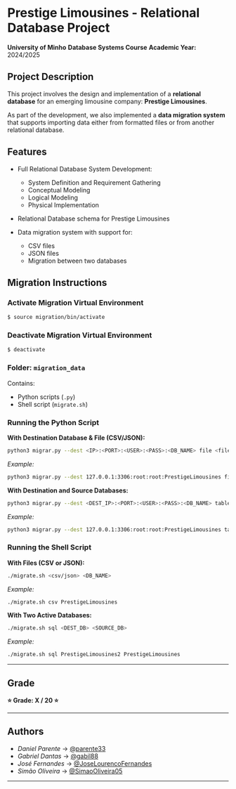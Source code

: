 # Prestige Limousines - Relational Database Project

**University of Minho**
**Database Systems Course**
**Academic Year:** 2024/2025

## Project Description

This project involves the design and implementation of a **relational database** for an emerging limousine company: **Prestige Limousines**.

As part of the development, we also implemented a **data migration system** that supports importing data either from formatted files or from another relational database.

## Features

* Full Relational Database System Development:

  * System Definition and Requirement Gathering
  * Conceptual Modeling
  * Logical Modeling
  * Physical Implementation

* Relational Database schema for Prestige Limousines
* Data migration system with support for:

  * CSV files
  * JSON files
  * Migration between two databases

## Migration Instructions

### Activate Migration Virtual Environment

```bash
$ source migration/bin/activate
```

### Deactivate Migration Virtual Environment

```bash
$ deactivate
```

### Folder: `migration_data`

Contains:

* Python scripts (`.py`)
* Shell script (`migrate.sh`)

### Running the Python Script

**With Destination Database & File (CSV/JSON):**

```bash
python3 migrar.py --dest <IP>:<PORT>:<USER>:<PASS>:<DB_NAME> file <file.csv/json> <TABLE_NAME>
```

*Example:*

```bash
python3 migrar.py --dest 127.0.0.1:3306:root:root:PrestigeLimousines file clientes.csv Cliente
```

**With Destination and Source Databases:**

```bash
python3 migrar.py --dest <DEST_IP>:<PORT>:<USER>:<PASS>:<DB_NAME> table <SOURCE_IP>:<PORT>:<USER>:<PASS>:<DB_NAME> <TABLE_NAME>
```

*Example:*

```bash
python3 migrar.py --dest 127.0.0.1:3306:root:root:PrestigeLimousines table 127.0.0.1:3306:root:root:PrestigeLimousines2 Cliente
```

### Running the Shell Script

**With Files (CSV or JSON):**

```bash
./migrate.sh <csv/json> <DB_NAME>
```

*Example:*

```bash
./migrate.sh csv PrestigeLimousines
```

**With Two Active Databases:**

```bash
./migrate.sh sql <DEST_DB> <SOURCE_DB>
```

*Example:*

```bash
./migrate.sh sql PrestigeLimousines2 PrestigeLimousines
```

---

## Grade

**⭐ Grade: X / 20 ⭐**

---

## Authors

- *Daniel Parente* -> [@parente33](https://github.com/parente33)
- *Gabriel Dantas* -> [@gabil88](https://github.com/gabil88)
- *José Fernandes* -> [@JoseLourencoFernandes](https://github.com/JoseLourencoFernandes)
- *Simão Oliveira* -> [@SimaoOliveira05](https://github.com/SimaoOliveira05)

---

